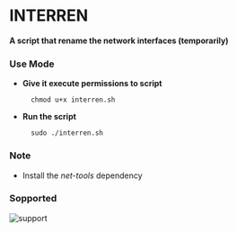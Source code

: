 # INTERREN

**A script that rename the network interfaces (temporarily)**

### Use Mode

- **Give it execute permissions to script**

		chmod u+x interren.sh

- **Run the script**

		sudo ./interren.sh

### Note
- Install the *net-tools* dependency

### Sopported
![support](https://shields.io/badge/Supported%20on-Debian%20Based%20Systems-blue.svg?style=plastic)
